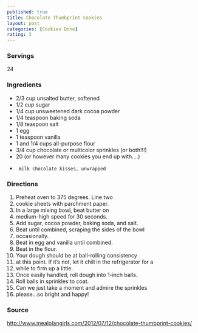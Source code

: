 ```yaml
---
published: true
title: Chocolate Thumbprint Cookies
layout: post
categories: [Cookies Done]
rating: 3
---
```

### Servings
24

### Ingredients
- 2/3 cup unsalted butter, softened
- 1/2 cup sugar
- 1/4 cup unsweetened dark cocoa powder
- 1/4 teaspoon baking soda
- 1/8 teaspoon salt
- 1 egg
- 1 teaspoon vanilla
- 1 and 1/4 cups all-purpose flour
- 3/4 cup chocolate or multicolor sprinkles (or both!!!)
- 20 (or however many cookies you end up with….) 
-      milk chocolate kisses, unwrapped

### Directions
1. Preheat oven to 375 degrees.  Line two
2. cookie sheets with parchment paper.
3. In a large mixing bowl, beat butter on
4. medium-high speed for 30 seconds.
5. Add sugar, cocoa powder, baking soda, and salt.
6. Beat until combined, scraping the sides of the bowl
7. occasionally.
8. Beat in egg and vanilla until combined.
9. Beat in the flour.
10. Your dough should be at ball-rolling consistency
11. at this point.  If it’s not, let it chill in the refrigerator for a
12. while to firm up a little.
13. Once easily handled, roll dough into 1-inch balls.
14. Roll balls in sprinkles to coat.
15. Can we just take a moment and admire the sprinkles
16. please…so bright and happy!

### Source
<a href="http://www.mealplangirls.com/2012/07/12/chocolate-thumbprint-cookies/" target="new">http://www.mealplangirls.com/2012/07/12/chocolate-thumbprint-cookies/</a>
